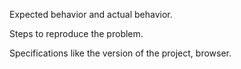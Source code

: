 Expected behavior and actual behavior.
    
Steps to reproduce the problem.
    
Specifications like the version of the project, browser.
